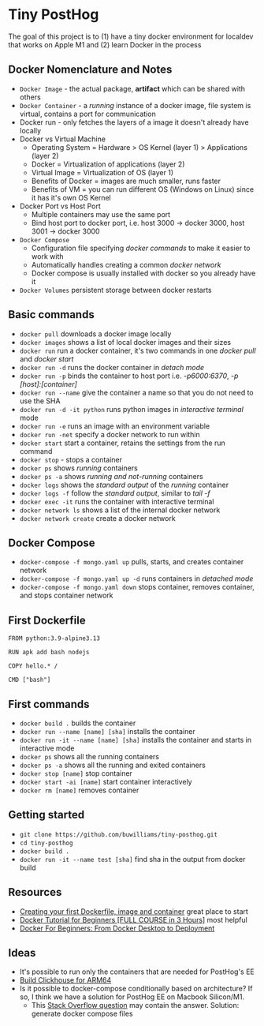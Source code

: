 # Tiny PostHog

The goal of this project is to (1) have a tiny docker environment for localdev that works on Apple M1 and (2) learn Docker in the process

## Docker Nomenclature and Notes

- `Docker Image` - the actual package, **artifact** which can be shared with others
- `Docker Container` - a *running* instance of a docker image, file system is virtual, contains a port for communication
- Docker run - only fetches the layers of a image it doesn't already have locally
- Docker vs Virtual Machine
    - Operating System = Hardware > OS Kernel (layer 1) > Applications (layer 2)
    - Docker = Virtualization of applications (layer 2)
    - Virtual Image = Virtualization of OS (layer 1)
    - Benefits of Docker = images are much smaller, runs faster
    - Benefits of VM = you can run different OS (Windows on Linux) since it has it's own OS Kernel
- Docker Port vs Host Port
    - Multiple containers may use the same port
    - Bind host port to docker port, i.e. host 3000 -> docker 3000, host 3001 -> docker 3000
- `Docker Compose`
    - Configuration file specifying *docker commands* to make it easier to work with
    - Automatically handles creating a common *docker network*
    - Docker compose is usually installed with docker so you already have it
- `Docker Volumes` persistent storage between docker restarts

## Basic commands

- `docker pull` downloads a docker image locally
- `docker images` shows a list of local docker images and their sizes
- `docker run` run a docker container, it's two commands in one *docker pull* and *docker start*
- `docker run -d` runs the docker container in *detach mode*
- `docker run -p` binds the container to host port i.e. *-p6000:6370*, *-p [host]:[container]*
- `docker run --name` give the container a name so that you do not need to use the SHA
- `docker run -d -it python` runs python images in *interactive terminal* mode
- `docker run -e` runs an image with an environment variable
- `docker run -net` specify a docker network to run within
- `docker start` start a container, retains the settings from the run command
- `docker stop` - stops a container
- `docker ps` shows *running* containers
- `docker ps -a` shows *running and not-running* containers
- `docker logs` shows the *standard output* of the *running* container
- `docker logs -f` follow the *standard output*, similar to *tail -f*
- `docker exec -it` runs the container with interactive terminal
- `docker network ls` shows a list of the internal docker network
- `docker network create` create a docker network

## Docker Compose

- `docker-compose -f mongo.yaml up` pulls, starts, and creates container network
- `docker-compose -f mongo.yaml up -d` runs containers in *detached mode*
- `docker-compose -f mongo.yaml down` stops container, removes container, and stops container network

## First Dockerfile

```docker
FROM python:3.9-alpine3.13

RUN apk add bash nodejs

COPY hello.* /

CMD ["bash"]
```

## First commands

 - `docker build .` builds the container
 - `docker run --name [name] [sha]` installs the container
 - `docker run -it --name [name] [sha]` installs the container and starts in interactive mode
 - `docker ps` shows all the running containers
 - `docker ps -a` shows all the running and exited containers
 - `docker stop [name]` stop container
 - `docker start -ai [name]` start container interactively
 - `docker rm [name]` removes container

## Getting started

- `git clone https://github.com/buwilliams/tiny-posthog.git`
- `cd tiny-posthog`
- `docker build .`
- `docker run -it --name test [sha]` find sha in the output from docker build

 ## Resources

 - [Creating your first Dockerfile, image and container](https://www.youtube.com/watch?v=hnxI-K10auY) great place to start
 - [Docker Tutorial for Beginners [FULL COURSE in 3 Hours]](https://www.youtube.com/watch?v=3c-iBn73dDE) most helpful
 - [Docker For Beginners: From Docker Desktop to Deployment](https://www.youtube.com/watch?v=i7ABlHngi1Q)

 ## Ideas

 - It's possible to run only the containers that are needed for PostHog's EE
 - [Build Clickhouse for ARM64](https://clickhouse.tech/docs/en/development/build-cross-arm/)
 - Is it possible to docker-compose conditionally based on architecture? If so, I think we have a solution for PostHog EE on Macbook Silicon/M1.
    - This [Stack Overflow question](https://stackoverflow.com/questions/50387076/docker-compose-conditional-statements-e-g-add-volume-only-if-condition) may contain the answer. Solution: generate docker compose files